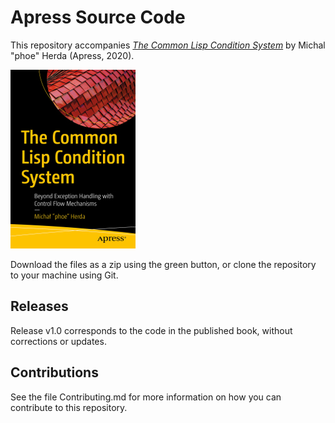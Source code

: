 # Apress Source Code

This repository accompanies [*The Common Lisp Condition System*](https://www.apress.com/9781484261330) by Michal "phoe" Herda (Apress, 2020).

[comment]: #cover
![Cover image](9781484261330.jpg)

Download the files as a zip using the green button, or clone the repository to your machine using Git.

## Releases

Release v1.0 corresponds to the code in the published book, without corrections or updates.

## Contributions

See the file Contributing.md for more information on how you can contribute to this repository.